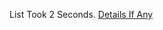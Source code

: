 List Took 2 Seconds.
[Details If Any](https://github.com/deathbybandaid/piholeparser/blob/master/RecentRunLogs/parsingscripts/EasyListWithoutElementHidingRules.md)

